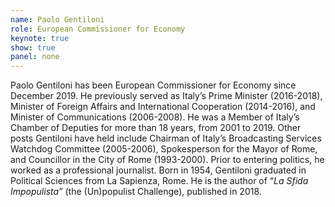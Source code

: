 ```yaml
---
name: Paolo Gentiloni
role: European Commissioner for Economy
keynote: true
show: true
panel: none
---
```


Paolo Gentiloni has been European Commissioner for Economy since December 2019. He previously served as Italy’s Prime Minister (2016-2018), Minister of Foreign Affairs and International Cooperation (2014-2016), and Minister of Communications (2006-2008). He was a Member of Italy’s Chamber of Deputies for more than 18 years, from 2001 to 2019. Other posts Gentiloni have held include Chairman of Italy’s Broadcasting Services Watchdog Committee (2005-2006), Spokesperson for the Mayor of Rome, and Councillor in the City of Rome (1993-2000). Prior to entering politics, he worked as a professional journalist. Born in 1954, Gentiloni graduated in Political Sciences from La Sapienza, Rome. He is the author of “_La Sfida Impopulista”_ (the (Un)populist Challenge), published in 2018.
